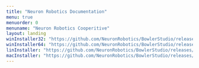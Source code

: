 ```yaml
---
title: "Neuron Robotics Documentation"
menu: true
menuorder: 0
menuname: "Neuron Robotics Cooperitive"
layout: landing
winInstaller32: "https://github.com/NeuronRobotics/BowlerStudio/releases/download/0.18.2/Windows-32-BowlerStudio-0.18.2.exe"
winInstaller64: "https://github.com/NeuronRobotics/BowlerStudio/releases/download/0.18.2/Windows-64-BowlerStudio-0.18.2.exe"
linInstaller: "https://github.com/NeuronRobotics/BowlerStudio/releases/download/0.18.2/Ubuntu-BowlerStudio-0.18.2.deb"
macInstaller: "https://github.com/NeuronRobotics/BowlerStudio/releases/download/0.18.2/MacOSX-BowlerStudio-0.18.2.zip"
---
```



